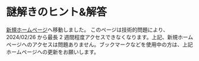 # 謎解きのヒント&解答

[新規ホームページ](https://hoshikagegmsupport.readthedocs.io/ja/latest/AnswersHints/)へ移動しました。
このページは技術的問題により、2024/02/26 から最長 2 週間程度アクセスできなくなります。上記、新規ホームページへのアクセスは問題ありません。ブックマークなどを使用中の方は、上記ホームページへの更新をお願いします。
